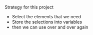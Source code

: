 Strategy for this project
- Select the elements that we need
- Store the selections into variables
- then we can use over and over again

